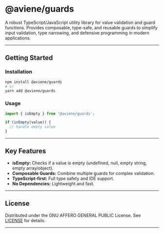 # @aviene/guards

A robust TypeScript/JavaScript utility library for value validation and guard functions.
Provides composable, type-safe, and reusable guards to simplify input validation, type narrowing, and defensive programming in modern applications.

---

## Getting Started

### Installation

```sh
npm install @aviene/guards
# or
yarn add @aviene/guards
```

### Usage

```typescript
import { isEmpty } from '@aviene/guards';

if (isEmpty(value)) {
  // handle empty value
}
```

---

## Key Features

- **isEmpty:** Checks if a value is empty (undefined, null, empty string, empty array/object).
- **Composable Guards:** Combine multiple guards for complex validation.
- **TypeScript-first:** Full type safety and IDE support.
- **No Dependencies:** Lightweight and fast.

---

## License

Distributed under the GNU AFFERO GENERAL PUBLIC License. See [LICENSE](LICENSE) for details.

---

